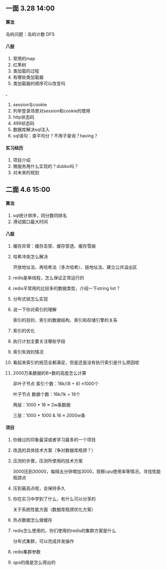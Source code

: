 ## 一面 3.28 14:00

#### 算法

岛屿问题：岛屿计数 DFS

#### 八股

1. 常用的map
2. 红黑树
3. 类加载的过程
4. 有哪些类加载器
5. 类加载器的顺序可以改变吗

、

1. session与cookie
2. 列举登录场景对session和cookie的使用
3. http状态码
4. 499状态码
5. 数据库解决sql注入
6. sql语句：查平均分？不用子查询？having？

#### 实习经历

1. 项目介绍
2. 微服务用什么实现的？dubbo吗？
3. 对未来的规划



## 二面 4.6 15:00

#### 算法

1. sql统计排序，同分数同排名
2. 滑动窗口最大时间 

#### 八股

1. 缓存异常：缓存击穿、缓存穿透、缓存雪崩

2. 哈希冲突怎么解决

   开放地址法、再哈希法（多次哈希）、链地址法、建立公共溢出区

3. redis是单线程，怎么保证正常运行的

4. redis平常用的比较多的数据类型，介绍一下string list？

5. 分布式锁怎么实现

6. 说一下你对索引的理解

   索引的目的、索引的数据结构、索引和存储引擎的关系

7. 索引的优化

8. 执行计划主要关注哪些字段

9. 索引失效的情况

10. 看起来索引的规范全都满足，但是还是没有执行索引是什么原因呢

11. 2000万条数据的B+数的高度怎么计算

    非叶子节点 索引个数：16k/(8 + 6) ≈1000个

    叶子节点 数据个数：16k/1k = 16个

    两层：1000 * 16 ≈ 2w条数据

    三层：1000 * 1000 & 16 ≈ 2000w条

#### 项目

1. 你做过的印象最深或者学习最多的一个项目

2. 改造的具体技术方案（争对数据库瓶颈？）

3. 压测的步骤，压测所使用的技术方案

   3000压到30000，每隔五分钟增加3000，观察cpu使用率等情况，寻找性能瓶颈点

4. 压到最高点呢，会保持多久

5. 你在实习中学到了什么，有什么可以分享的

   关于系统性能方面（数据库瓶颈优化方案）

6. 热点数据怎么做缓存

7. redis怎么使用的，你们使用的redis的集群方案是什么

   分布式集群，可以完成并发操作
   
8. redis集群参数

9. qps的值是怎么得出的